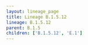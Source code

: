 ```yaml
---
layout: lineage_page
title: Lineage B.1.5.12
lineage: B.1.5.12
parent: B.1.5
children: ['B.1.5.12', 'E.1']
---
```

